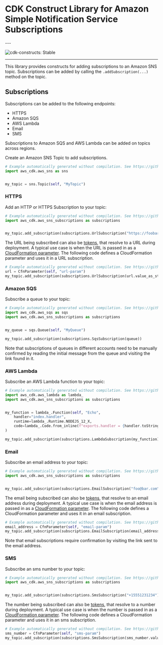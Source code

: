 # CDK Construct Library for Amazon Simple Notification Service Subscriptions

<!--BEGIN STABILITY BANNER-->---


![cdk-constructs: Stable](https://img.shields.io/badge/cdk--constructs-stable-success.svg?style=for-the-badge)

---
<!--END STABILITY BANNER-->

This library provides constructs for adding subscriptions to an Amazon SNS topic.
Subscriptions can be added by calling the `.addSubscription(...)` method on the topic.

## Subscriptions

Subscriptions can be added to the following endpoints:

* HTTPS
* Amazon SQS
* AWS Lambda
* Email
* SMS

Subscriptions to Amazon SQS and AWS Lambda can be added on topics across regions.

Create an Amazon SNS Topic to add subscriptions.

```python
# Example automatically generated without compilation. See https://github.com/aws/jsii/issues/826
import aws_cdk.aws_sns as sns


my_topic = sns.Topic(self, "MyTopic")
```

### HTTPS

Add an HTTP or HTTPS Subscription to your topic:

```python
# Example automatically generated without compilation. See https://github.com/aws/jsii/issues/826
import aws_cdk.aws_sns_subscriptions as subscriptions


my_topic.add_subscription(subscriptions.UrlSubscription("https://foobar.com/"))
```

The URL being subscribed can also be [tokens](https://docs.aws.amazon.com/cdk/latest/guide/tokens.html), that resolve
to a URL during deployment. A typical use case is when the URL is passed in as a [CloudFormation
parameter](https://docs.aws.amazon.com/AWSCloudFormation/latest/UserGuide/parameters-section-structure.html). The
following code defines a CloudFormation parameter and uses it in a URL subscription.

```python
# Example automatically generated without compilation. See https://github.com/aws/jsii/issues/826
url = CfnParameter(self, "url-param")
my_topic.add_subscription(subscriptions.UrlSubscription(url.value_as_string()))
```

### Amazon SQS

Subscribe a queue to your topic:

```python
# Example automatically generated without compilation. See https://github.com/aws/jsii/issues/826
import aws_cdk.aws_sqs as sqs
import aws_cdk.aws_sns_subscriptions as subscriptions


my_queue = sqs.Queue(self, "MyQueue")

my_topic.add_subscription(subscriptions.SqsSubscription(queue))
```

Note that subscriptions of queues in different accounts need to be manually confirmed by
reading the initial message from the queue and visiting the link found in it.

### AWS Lambda

Subscribe an AWS Lambda function to your topic:

```python
# Example automatically generated without compilation. See https://github.com/aws/jsii/issues/826
import aws_cdk.aws_lambda as lambda_
import aws_cdk.aws_sns_subscriptions as subscriptions


my_function = lambda_.Function(self, "Echo",
    handler="index.handler",
    runtime=lambda_.Runtime.NODEJS_12_X,
    code=lambda_.Code.from_inline(f"exports.handler = {handler.toString()}")
)

my_topic.add_subscription(subscriptions.LambdaSubscription(my_function))
```

### Email

Subscribe an email address to your topic:

```python
# Example automatically generated without compilation. See https://github.com/aws/jsii/issues/826
import aws_cdk.aws_sns_subscriptions as subscriptions


my_topic.add_subscription(subscriptions.EmailSubscription("foo@bar.com"))
```

The email being subscribed can also be [tokens](https://docs.aws.amazon.com/cdk/latest/guide/tokens.html), that resolve
to an email address during deployment. A typical use case is when the email address is passed in as a [CloudFormation
parameter](https://docs.aws.amazon.com/AWSCloudFormation/latest/UserGuide/parameters-section-structure.html). The
following code defines a CloudFormation parameter and uses it in an email subscription.

```python
# Example automatically generated without compilation. See https://github.com/aws/jsii/issues/826
email_address = CfnParameter(self, "email-param")
my_topic.add_subscription(subscriptions.EmailSubscription(email_address.value_as_string()))
```

Note that email subscriptions require confirmation by visiting the link sent to the
email address.

### SMS

Subscribe an sms number to your topic:

```python
# Example automatically generated without compilation. See https://github.com/aws/jsii/issues/826
import aws_cdk.aws_sns_subscriptions as subscriptions


my_topic.add_subscription(subscriptions.SmsSubscription("+15551231234"))
```

The number being subscribed can also be [tokens](https://docs.aws.amazon.com/cdk/latest/guide/tokens.html), that resolve
to a number during deployment. A typical use case is when the number is passed in as a [CloudFormation
parameter](https://docs.aws.amazon.com/AWSCloudFormation/latest/UserGuide/parameters-section-structure.html). The
following code defines a CloudFormation parameter and uses it in an sms subscription.

```python
# Example automatically generated without compilation. See https://github.com/aws/jsii/issues/826
sms_number = CfnParameter(self, "sms-param")
my_topic.add_subscription(subscriptions.SmsSubscription(sms_number.value_as_string()))
```
